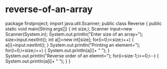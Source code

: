 # reverse-of-an-array
package firstproject;
import java.util.Scanner;
public class Reverse {
public static void main(String args[]) {
	int size,i;
	Scanner input=new Scanner(System.in);
	System.out.println("Enter size of an array=");
	size=input.nextInt();
	int a[]=new int[size];
	for(i=0;i<size;i++) {
		a[i]=input.nextInt();
	}
	System.out.println("Printing an element=");
	for(i=0;i<size;i++) {
		System.out.println(a[i]+ " ");
	}
	System.out.println("Reverse order of an elemnt=");
	for(i=size-1;i>=0;i--) {
		System.out.println(a[i]+ " ");
	}
}
